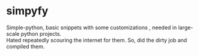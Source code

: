 # simpyfy
Simple-python, basic snippets with some customizations , needed in large-scale python projects. <br>
Hated repeatedly scouring the internet for them. So, did the dirty job and compiled them. 
